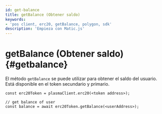 ```yaml
---
id: get-balance
title: getBalance (Obtener saldo)
keywords:
- 'pos client, erc20, getBalance, polygon, sdk'
description: 'Empieza con Matic.js'
---
```


# getBalance (Obtener saldo) {#getbalance}

El método `getBalance` se puede utilizar para obtener el saldo del usuario. Está disponible en el token secundario y primario.

```
const erc20Token = plasmaClient.erc20(<token address>);

// get balance of user
const balance = await erc20Token.getBalance(<userAddress>);
```
